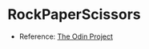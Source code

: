 # RockPaperScissors
* Reference: [The Odin Project](https://www.theodinproject.com/paths/foundations/courses/foundations/lessons/rock-paper-scissors)
